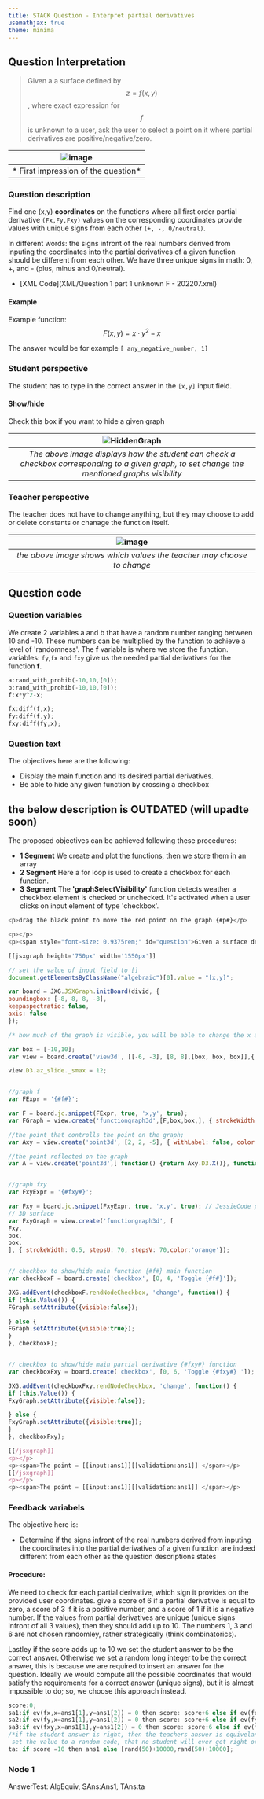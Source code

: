```yaml
---
title: STACK Question - Interpret partial derivatives
usemathjax: true
theme: minima
---
```


## Question Interpretation

> Given a a surface defined by $$z=f(x,y)$$, where exact expression for $$f$$ is unknown to a user, ask the user to select a point on it where partial derivatives are positive/negative/zero.

| ![image](https://user-images.githubusercontent.com/43517080/212041412-d46e3d60-d03b-41d1-ac42-201546c67ecf.png) |
|:--:|
| * First impression of the question* |

### Question description
Find one (x,y) **coordinates** on the functions where all first order partial derivative `(Fx,Fy,Fxy)` values on the corresponding coordinates provide values with unique signs from each other `(+, -, 0/neutral)`.

In different words: the signs infront of the real numbers derived from inputing the coordinates into the partial derivatives of a given function should be different from each other. We have three unique signs in math: 0, +, and - (plus, minus and 0/neutral).

- [XML Code](XML/Question 1 part 1 unknown F - 202207.xml)

#### Example

Example function:
$$F(x,y) = x\cdot y^2-x$$

The answer would be for example `[ any_negative_number, 1]`


### Student perspective
The student has to type in the correct answer in the `[x,y]` input field.

#### Show/hide
Check this box if you want to hide a given graph

| ![HiddenGraph](https://user-images.githubusercontent.com/43517080/212041555-9bfa098b-bbb0-4b13-afb3-0e64f0db4580.png) |
|:--:|
| *The above image displays how the student can check a checkbox corresponding to a given graph, to set change the mentioned graphs visibility* |

### Teacher perspective
The teacher does not have to change anything, but they may choose to add or delete constants or chanage the function itself.

| ![image](https://user-images.githubusercontent.com/43517080/178975348-eeeacdce-7cac-47bc-ac33-68953c929989.png) |
|:--:| 
| *the above image shows which values the teacher may choose to change* |


## Question code


### Question variables
We create 2 variables a and b that have a random number ranging between 10 and -10. These numbers can be multiplied by the function to achieve a level of 'randomness'.
The **f** variable is where we store the function.
variables: `fy`,`fx` and `fxy` give us the needed partial derivatives for the function **f**.
```rust
a:rand_with_prohib(-10,10,[0]);
b:rand_with_prohib(-10,10,[0]);
f:x*y^2-x;

fx:diff(f,x);
fy:diff(f,y);
fxy:diff(fy,x);
```


### Question text
The objectives here are the following:
- Display the main function and its desired partial derivatives. 
- Be able to hide any given function by crossing a checkbox
## the below description is OUTDATED (will upadte soon)
The proposed objectives can be achieved following these procedures:
- **1 Segment** We create and plot the functions, then we store them in an array 
- **2 Segment** Here a for loop is used to create a checkbox for each function.
- **3 Segment** The **'graphSelectVisibility'** function detects weather a checkbox element is checked or unchecked. It's activated when a user clicks on input element of type 'checkbox'.



```javascript
<p>drag the black point to move the red point on the graph {#p#}</p>

<p></p>
<p><span style="font-size: 0.9375rem;" id="question">Given a surface defined by z=f(x,y), and Fxy where exact expression for f is unknown. Select a point where partial derivatives are positive/negative/zero</span><br></p>

[[jsxgraph height='750px' width='1550px']]

// set the value of input field to []
document.getElementsByClassName("algebraic")[0].value = "[x,y]";

var board = JXG.JSXGraph.initBoard(divid, {
boundingbox: [-8, 8, 8, -8],
keepaspectratio: false,
axis: false
});

/* how much of the graph is visible, you will be able to change the x and y position of the point in accordance to the range provided in the box variable. the answer does not have to be confined to this, yuo can give[15,-9] as the answer for the question. you can also change it to whichever part of the graph you wish to be visible*/

var box = [-10,10];
var view = board.create('view3d', [[-6, -3], [8, 8],[box, box, box]],{ xPlaneRear: {visible: false}, yPlaneRear: {visible:false}});

view.D3.az_slide._smax = 12;


//graph f
var FExpr = '{#f#}';

var F = board.jc.snippet(FExpr, true, 'x,y', true);
var FGraph = view.create('functiongraph3d',[F,box,box,], { strokeWidth: 0.5, stepsU: 70, stepsV: 70 });

//the point that controlls the point on the graph;
var Axy = view.create('point3d', [2, 2, -5], { withLabel: false, color:'gray',strokeWidth:5 });

//the point reflected on the graph
var A = view.create('point3d',[ function() {return Axy.D3.X()}, function(){return Axy.D3.Y()},function(){return F(Axy.D3.X(), Axy.D3.Y())}], { withLabel: false, color:'red' });


//graph fxy
var FxyExpr = '{#fxy#}';

var Fxy = board.jc.snippet(FxyExpr, true, 'x,y', true); // JessieCode parsing
// 3D surface
var FxyGraph = view.create('functiongraph3d', [
Fxy,
box,
box,
], { strokeWidth: 0.5, stepsU: 70, stepsV: 70,color:'orange'});


// checkbox to show/hide main function {#f#} main function
var checkboxF = board.create('checkbox', [0, 4, 'Toggle {#f#}']);

JXG.addEvent(checkboxF.rendNodeCheckbox, 'change', function() {
if (this.Value()) {
FGraph.setAttribute({visible:false});

} else {
FGraph.setAttribute({visible:true});
}
}, checkboxF);


// checkbox to show/hide main partial derivative {#fxy#} function
var checkboxFxy = board.create('checkbox', [0, 6, 'Toggle {#fxy#} ']);

JXG.addEvent(checkboxFxy.rendNodeCheckbox, 'change', function() {
if (this.Value()) {
FxyGraph.setAttribute({visible:false});

} else {
FxyGraph.setAttribute({visible:true});
}
}, checkboxFxy);

[[/jsxgraph]]
<p></p>
<p><span>The point = [[input:ans1]][[validation:ans1]] </span></p>
[[/jsxgraph]]
<p></p>
<p><span>The point = [[input:ans1]][[validation:ans1]] </span></p>
```

### Feedback variabels
The objective here is:
- Determine if the signs infront of the real numbers derived from inputing the coordinates into the partial derivatives of a given function are indeed different from each other as the question descriptions states

#### Procedure:
We need to check for each partial derivative, which sign it provides on the provided user coordinates. give a score of 6 if a partial derivative is equal to zero, a score of 3 if it is a positive number, and a score of 1 if it is a negative number. If the values from partial derivatives are unique (unique signs infront of all 3 values), then they should add up to 10. The numbers 1, 3 and 6 are not chosen randomley, rather strategically (think combinatorics).

Lastley if the score adds up to 10 we set the student answer to be the correct answer. Otherwise we set a random long integer to be the correct answer, this is because we are required to insert an answer for the question. Ideally we would compute all the possible coordinates that would satisfy the requirements for a correct answer (unique signs), but it is almost impossible to do; so, we choose this approach instead.
```rust
score:0;
sa1:if ev(fx,x=ans1[1],y=ans1[2]) = 0 then score: score+6 else if ev(fx,x=ans1[1],y=ans1[2]) >0 then score: score+3 else if ev(fx,x=ans1[1],y=ans1[2]) <0 then score:score +1; 
sa2:if ev(fy,x=ans1[1],y=ans1[2]) = 0 then score: score+6 else if ev(fy,x=ans1[1],y=ans1[2]) >0 then score: score+3 else if ev(fy,x=ans1[1],y=ans1[2]) <0 then score:score +1; 
sa3:if ev(fxy,x=ans1[1],y=ans1[2]) = 0 then score: score+6 else if ev(fxy,x=ans1[1],y=ans1[2]) >0 then score: score+3 else if ev(fxy,x=ans1[1],y=ans1[2]) <0 then score:score +1; 
/*if the student answer is right, then the teachers answer is equivelant to stud answer, otherwise, the teachers answer needs to have a value, so the best solution is 
 set the value to a random code, that no student will ever get right or know exists*/
ta: if score =10 then ans1 else [rand(50)+10000,rand(50)+10000];
```

### Node 1 
AnswerTest: AlgEquiv, SAns:Ans1, TAns:ta
